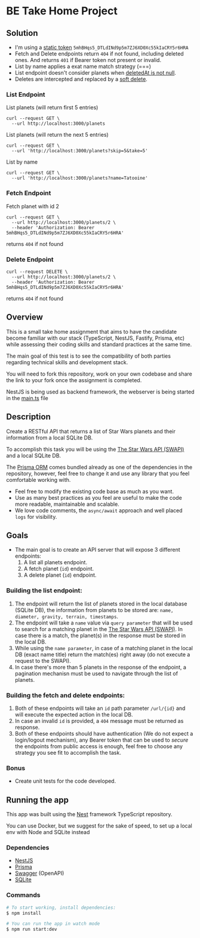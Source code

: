 # BE Take Home Project

## Solution

- I'm using a [static token](https://github.com/mejiaej/planets/blob/6241e4208cef7f2d9225199c8fe17542aa682e4d/src/core/guards/auth.guard.ts#L9) `5mhBHqs5_DTLdINd9p5m7ZJ6XD0Xc55kIaCRY5r6HRA`
- Fetch and Delete endpoints return `404` if not found, including deleted ones. And returns `401` if Bearer token not present or invalid.
- List by name applies a exat name match strategy (===)
- List endpoint doesn't consider planets when [deletedAt is not null](https://github.com/mejiaej/planets/blob/6241e4208cef7f2d9225199c8fe17542aa682e4d/src/db/prisma/services/prisma.service.ts#L36-L45).
- Deletes are intercepted and replaced by a [soft delete](https://github.com/mejiaej/planets/blob/6241e4208cef7f2d9225199c8fe17542aa682e4d/src/db/prisma/services/prisma.service.ts#L60-L83).

### List Endpoint

List planets (will return first 5 entries)

```
curl --request GET \
  --url http://localhost:3000/planets
```

List planets (will return the next 5 entries)

```
curl --request GET \
  --url 'http://localhost:3000/planets?skip=5&take=5'
```

List by name

```
curl --request GET \
  --url 'http://localhost:3000/planets?name=Tatooine'
```

### Fetch Endpoint

Fetch planet with id 2

```
curl --request GET \
  --url http://localhost:3000/planets/2 \
  --header 'Authorization: Bearer 5mhBHqs5_DTLdINd9p5m7ZJ6XD0Xc55kIaCRY5r6HRA'
```

returns `404` if not found

### Delete Endpoint

```
curl --request DELETE \
  --url http://localhost:3000/planets/2 \
  --header 'Authorization: Bearer 5mhBHqs5_DTLdINd9p5m7ZJ6XD0Xc55kIaCRY5r6HRA'
```

returns `404` if not found

## Overview

This is a small take home assignment that aims to have the candidate become familiar with our stack (TypeScript, NestJS, Fastify, Prisma, etc) while assessing their coding skills and standard practices at the same time.

The main goal of this test is to see the compatibility of both parties regarding technical skills and development stack.

You will need to fork this repository, work on your own codebase and share the link to your fork once the assignment is completed.

NestJS is being used as backend framework, the webserver is being started in the [main.ts](https://github.com/Minded-Engineering/take-home-be/blob/main/src/main.ts) file

## Description

Create a RESTful API that returns a list of Star Wars planets and their information from a local SQLite DB.

To accomplish this task you will be using the [The Star Wars API (SWAPI)](https://swapi.dev/) and a local SQLite DB.

The [Prisma ORM](https://www.prisma.io/) comes bundled already as one of the dependencies in the repository, however, feel free to change it and use any library that you feel comfortable working with.

- Feel free to modify the existing code base as much as you want.
- Use as many best practices as you feel are useful to make the code more readable, maintainable and scalable.
- We love code comments, the `async/await` approach and well placed `logs` for visibility.

## Goals

- The main goal is to create an API server that will expose 3 different endpoints:
  1. A list all planets endpoint.
  2. A fetch planet (`id`) endpoint.
  3. A delete planet (`id`) endpoint.

### Building the list endpoint:

1. The endpoint will return the list of planets stored in the local database (SQLite DB), the information from planets to be stored are: `name, diameter, gravity, terrain, timestamps`.
2. The endpoint will take a `name` value via `query parameter` that will be used to search for a matching planet in the [The Star Wars API (SWAPI)](https://swapi.dev/). In case there is a match, the planet(s) in the response must be stored in the local DB.
3. While using the `name parameter`, in case of a matching planet in the local DB (exact name title) return the match(es) right away (do not execute a request to the SWAPI).
4. In case there's more than 5 planets in the response of the endpoint, a pagination mechanisn must be used to navigate through the list of planets.

### Building the fetch and delete endpoints:

1. Both of these endpoints will take an `id` path parameter `/url/{id}` and will execute the expected action in the local DB.
2. In case an invalid `id` is provided, a `404` message must be returned as response.
3. Both of these endpoints should have authentication (We do not expect a login/logout mechanism), any Bearer token that can be used to _secure_ the endpoints from public access is enough, feel free to choose any strategy you see fit to accomplish the task.

### Bonus

- Create unit tests for the code developed.

## Running the app

This app was built using the [Nest](https://github.com/nestjs/nest) framework TypeScript repository.

You can use Docker, but we suggest for the sake of speed, to set up a local env with Node and SQLite instead

### Dependencies

- [NestJS](https://nestjs.com/)
- [Prisma](https://www.prisma.io/)
- [Swagger](https://swagger.io/) (OpenAPI)
- [SQLite](https://www.sqlite.org/index.html)

### Commands

```sh
# To start working, install dependencies:
$ npm install

# You can run the app in watch mode
$ npm run start:dev
```
